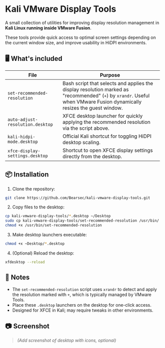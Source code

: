# Kali VMware Display Tools

A small collection of utilities for improving display resolution management in **Kali Linux running inside VMware Fusion**.

These tools provide quick access to optimal screen settings depending on the current window size, and improve usability in HiDPI environments.

## 🖥 What's included

| File                                | Purpose |
|-------------------------------------|---------|
| `set-recommended-resolution`        | Bash script that selects and applies the display resolution marked as "recommended" (`+`) by `xrandr`. Useful when VMware Fusion dynamically resizes the guest window. |
| `auto-adjust-resolution.desktop`    | XFCE desktop launcher for quickly applying the recommended resolution via the script above. |
| `kali-hidpi-mode.desktop`           | Official Kali shortcut for toggling HiDPI desktop scaling. |
| `xfce-display-settings.desktop`     | Shortcut to open XFCE display settings directly from the desktop. |

## 📦 Installation

1. Clone the repository:

```bash
git clone https://github.com/Bearsec/kali-vmware-display-tools.git
```

2. Copy files to the desktop:

```bash
cp kali-vmware-display-tools/*.desktop ~/Desktop
sudo cp kali-vmware-display-tools/set-recommended-resolution /usr/bin/
chmod +x /usr/bin/set-recommended-resolution
```

3. Make desktop launchers executable:

```bash
chmod +x ~Desktop/*.desktop
```

4. (Optional) Reload the desktop:

```bash
xfdesktop --reload
```

## 🧠 Notes

- The `set-recommended-resolution` script uses `xrandr` to detect and apply the resolution marked with `+`, which is typically managed by VMware Tools.
- Place these `.desktop` launchers on the desktop for one-click access.
- Designed for XFCE in Kali; may require tweaks in other environments.

## 📷 Screenshot

> *(Add screenshot of desktop with icons, optional)*

